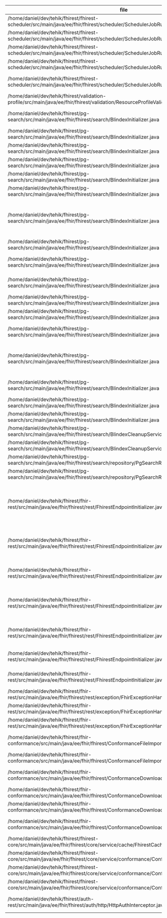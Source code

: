 | file | log |
| ---- | --- |
|/home/daniel/dev/tehik/fhirest/fhirest-scheduler/src/main/java/ee/fhir/fhirest/scheduler/SchedulerJobRunner.java|log.debug("starting scheduler job runner");|
|/home/daniel/dev/tehik/fhirest/fhirest-scheduler/src/main/java/ee/fhir/fhirest/scheduler/SchedulerJobRunner.java|log.debug("found 0 jobs");|
|/home/daniel/dev/tehik/fhirest/fhirest-scheduler/src/main/java/ee/fhir/fhirest/scheduler/SchedulerJobRunner.java|log.info("found " + jobs.size() + " jobs");|
|/home/daniel/dev/tehik/fhirest/fhirest-scheduler/src/main/java/ee/fhir/fhirest/scheduler/SchedulerJobRunner.java|log.info("could not lock " + job.getId() + ", continuing");|
|/home/daniel/dev/tehik/fhirest/fhirest-scheduler/src/main/java/ee/fhir/fhirest/scheduler/SchedulerJobRunner.java|log.error("error during job " + job.getId() + "execution: ", e);|
|/home/daniel/dev/tehik/fhirest/validation-profile/src/main/java/ee/fhir/fhirest/validation/ResourceProfileValidator.java|log.error("exception during profile validation", e);|
|/home/daniel/dev/tehik/fhirest/pg-search/src/main/java/ee/fhir/fhirest/search/BlindexInitializer.java|log.error("blindex: will not run. conformance not yet initialized");|
|/home/daniel/dev/tehik/fhirest/pg-search/src/main/java/ee/fhir/fhirest/search/BlindexInitializer.java|log.info("refreshing search indexes...");|
|/home/daniel/dev/tehik/fhirest/pg-search/src/main/java/ee/fhir/fhirest/search/BlindexInitializer.java|log.debug("currently indexed: " + current);|
|/home/daniel/dev/tehik/fhirest/pg-search/src/main/java/ee/fhir/fhirest/search/BlindexInitializer.java|log.debug("need to create: " + create);|
|/home/daniel/dev/tehik/fhirest/pg-search/src/main/java/ee/fhir/fhirest/search/BlindexInitializer.java|log.debug("need to remove: " + drop);|
|/home/daniel/dev/tehik/fhirest/pg-search/src/main/java/ee/fhir/fhirest/search/BlindexInitializer.java|log.info("blindex initialization finished");|
|/home/daniel/dev/tehik/fhirest/pg-search/src/main/java/ee/fhir/fhirest/search/BlindexInitializer.java|log.error("could not init index: " + res.getType() + "." + sp.getName() + "@" + sp.getDefinition() + ", definition of search parameter not found");|
|/home/daniel/dev/tehik/fhirest/pg-search/src/main/java/ee/fhir/fhirest/search/BlindexInitializer.java|log.debug("creating index on " + b.getKey());|
|/home/daniel/dev/tehik/fhirest/pg-search/src/main/java/ee/fhir/fhirest/search/BlindexInitializer.java|log.debug("failed " + b.getKey() + ": " + " unknown yet");|
|/home/daniel/dev/tehik/fhirest/pg-search/src/main/java/ee/fhir/fhirest/search/BlindexInitializer.java|log.debug("failed " + b.getKey() + ": " + " not configures");|
|/home/daniel/dev/tehik/fhirest/pg-search/src/main/java/ee/fhir/fhirest/search/BlindexInitializer.java|log.debug("failed " + b.getKey() + ": " + err);|
|/home/daniel/dev/tehik/fhirest/pg-search/src/main/java/ee/fhir/fhirest/search/BlindexInitializer.java|log.info("failed to create " + errors.size() + " indexes");|
|/home/daniel/dev/tehik/fhirest/pg-search/src/main/java/ee/fhir/fhirest/search/BlindexInitializer.java|log.info("created " + createdIndexed.size() + " indexes");|
|/home/daniel/dev/tehik/fhirest/pg-search/src/main/java/ee/fhir/fhirest/search/BlindexInitializer.java|log.info("recalculating " + blindexes.size() + " indexes for " + resourceTypeBlindexes.size() + " resources");|
|/home/daniel/dev/tehik/fhirest/pg-search/src/main/java/ee/fhir/fhirest/search/BlindexInitializer.java|log.error("failed to recalculate indexes for " + type, e);|
|/home/daniel/dev/tehik/fhirest/pg-search/src/main/java/ee/fhir/fhirest/search/BlindexInitializer.java|log.info("index recalculation finished");|
|/home/daniel/dev/tehik/fhirest/pg-search/src/main/java/ee/fhir/fhirest/search/BlindexInitializer.java|log.debug("failed " + b.getKey() + ": " + err);|
|/home/daniel/dev/tehik/fhirest/pg-search/src/main/java/ee/fhir/fhirest/search/BlindexCleanupService.java|log.debug("starting index cleanup");|
|/home/daniel/dev/tehik/fhirest/pg-search/src/main/java/ee/fhir/fhirest/search/BlindexCleanupService.java|log.debug("index cleanup finished");|
|/home/daniel/dev/tehik/fhirest/pg-search/src/main/java/ee/fhir/fhirest/search/repository/PgSearchRepository.java|log.debug(sb.getPretty());|
|/home/daniel/dev/tehik/fhirest/pg-search/src/main/java/ee/fhir/fhirest/search/repository/PgSearchRepository.java|log.debug(sb.getPretty());|
|/home/daniel/dev/tehik/fhirest/fhir-rest/src/main/java/ee/fhir/fhirest/rest/FhirestEndpointInitializer.java|log.debug("Operation '{}' with implementation '{}' is present for resource {}, but it missing in CapabilityStatement", e.getKey(), e.getValue(), r.getType())|
|/home/daniel/dev/tehik/fhirest/fhir-rest/src/main/java/ee/fhir/fhirest/rest/FhirestEndpointInitializer.java|log.error("Missing OperationDefinition for referenced in CapabilityStatement operation {} for resource {}",|
|/home/daniel/dev/tehik/fhirest/fhir-rest/src/main/java/ee/fhir/fhirest/rest/FhirestEndpointInitializer.java|log.error("Cannot find implementation for declared in capability statement operation '{}'", opName);|
|/home/daniel/dev/tehik/fhirest/fhir-rest/src/main/java/ee/fhir/fhirest/rest/FhirestEndpointInitializer.java|log.debug("There is {} implementations for operation '{}' for resource '{}'", implTypes, opName, resourceType);|
|/home/daniel/dev/tehik/fhirest/fhir-rest/src/main/java/ee/fhir/fhirest/rest/FhirestEndpointInitializer.java|log.trace("Beans {} are bound to operation '{}' for resource '{}'", implTypes, opName, resourceType);|
|/home/daniel/dev/tehik/fhirest/fhir-rest/src/main/java/ee/fhir/fhirest/rest/FhirestEndpointInitializer.java|log.info("Started " + (rest.getResource().size() + 1) + " rest services.");|
|/home/daniel/dev/tehik/fhirest/fhir-rest/src/main/java/ee/fhir/fhirest/rest/FhirestEndpointInitializer.java|log.debug("Starting: " + type + ": " + String.join(", ", interactions));|
|/home/daniel/dev/tehik/fhirest/fhir-rest/src/main/java/ee/fhir/fhirest/rest/exception/FhirExceptionHandler.java|log.error("Fhir error occurred", e);|
|/home/daniel/dev/tehik/fhirest/fhir-rest/src/main/java/ee/fhir/fhirest/rest/exception/FhirExceptionHandler.java|log.error(msg);|
|/home/daniel/dev/tehik/fhirest/fhir-rest/src/main/java/ee/fhir/fhirest/rest/exception/FhirExceptionHandler.java|log.info(msg);|
|/home/daniel/dev/tehik/fhirest/fhir-conformance/src/main/java/ee/fhir/fhirest/ConformanceFileImportService.java|log.info("Loading initial conformance data. This may take several minutes.");|
|/home/daniel/dev/tehik/fhirest/fhir-conformance/src/main/java/ee/fhir/fhirest/ConformanceFileImportService.java|log.info("processing " + f);|
|/home/daniel/dev/tehik/fhirest/fhir-conformance/src/main/java/ee/fhir/fhirest/ConformanceDownloadService.java|log.info("conformance seems to be initialized. will not download.");|
|/home/daniel/dev/tehik/fhirest/fhir-conformance/src/main/java/ee/fhir/fhirest/ConformanceDownloadService.java|log.error("", e);|
|/home/daniel/dev/tehik/fhirest/fhir-conformance/src/main/java/ee/fhir/fhirest/ConformanceDownloadService.java|log.info("downloading '" + url + "'");|
|/home/daniel/dev/tehik/fhirest/fhir-conformance/src/main/java/ee/fhir/fhirest/ConformanceDownloadService.java|log.info("unzipping " + zip.getName() + " to " + outputDir.getAbsolutePath());|
|/home/daniel/dev/tehik/fhirest/fhirest-core/src/main/java/ee/fhir/fhirest/core/service/cache/FhirestCacheManager.java|log.info("Closing cache manager...");|
|/home/daniel/dev/tehik/fhirest/fhirest-core/src/main/java/ee/fhir/fhirest/core/service/conformance/ConformanceInitializationService.java|log.info("refreshing conformance...");|
|/home/daniel/dev/tehik/fhirest/fhirest-core/src/main/java/ee/fhir/fhirest/core/service/conformance/ConformanceInitializationService.java|log.info("conformance loaded");|
|/home/daniel/dev/tehik/fhirest/fhirest-core/src/main/java/ee/fhir/fhirest/core/service/conformance/ConformanceInitializationService.java|log.info("conformance not initialized");|
|/home/daniel/dev/tehik/fhirest/auth-rest/src/main/java/ee/fhir/fhirest/auth/http/HttpAuthInterceptor.java|log.debug("could not authenticate. tried services: " + authenticators);|
